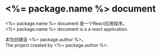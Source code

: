 # <%= package.name %> document

<%= package.name %> document 是一个React应用程序。  
<%= package.name %> document is a a react application.  

本包创建自 <%= package.author %>。  
The project created by <%= package.author %>.  
